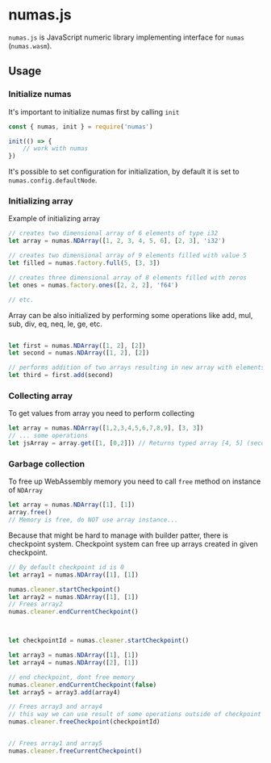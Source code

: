 # numas.js

`numas.js` is JavaScript numeric library implementing interface for `numas` (`numas.wasm`).

## Usage

### Initialize numas
It's important to initialize numas first by calling `init`
```js
const { numas, init } = require('numas')

init(() => {
    // work with numas
})

```

It's possible to set configuration for initialization, by default it is set to `numas.config.defaultNode`.

### Initializing array

Example of initializing array
```js
// creates two dimensional array of 6 elements of type i32
let array = numas.NDArray([1, 2, 3, 4, 5, 6], [2, 3], 'i32')

// creates two dimensional array of 9 elements filled with value 5
let filled = numas.factory.full(5, [3, 3])

// creates three dimensional array of 8 elements filled with zeros
let ones = numas.factory.ones([2, 2, 2], 'f64')

// etc.
```

Array can be also initialized by performing some operations like add, mul, sub, div, eq, neq, le, ge, etc.
```js

let first = numas.NDArray([1, 2], [2])
let second = numas.NDArray([1, 2], [2])

// performs addition of two arrays resulting in new array with elements [2, 4]
let third = first.add(second)
```

### Collecting array
To get values from array you need to perform collecting
```js
let array = numas.NDArray([1,2,3,4,5,6,7,8,9], [3, 3])
// ... some operations
let jsArray = array.get([1, [0,2]]) // Returns typed array [4, 5] (second row, first and second column)
```

### Garbage collection
To free up WebAssembly memory you need to call `free` method on instance of `NDArray`
```js
let array = numas.NDArray([1], [1])
array.free()
// Memory is free, do NOT use array instance...
```
Because that might be hard to manage with builder patter, there is checkpoint system.
Checkpoint system can free up arrays created in given checkpoint.
```js
// By default checkpoint id is 0
let array1 = numas.NDArray([1], [1])

numas.cleaner.startCheckpoint()
let array2 = numas.NDArray([1], [1])
// Frees array2
numas.cleaner.endCurrentCheckpoint()



let checkpointId = numas.cleaner.startCheckpoint()

let array3 = numas.NDArray([1], [1])
let array4 = numas.NDArray([2], [1])

// end checkpoint, dont free memory
numas.cleaner.endCurrentCheckpoint(false)
let array5 = array3.add(array4)

// Frees array3 and array4
// this way we can use result of some operations outside of checkpoint scope
numas.cleaner.freeCheckpoint(checkpointId)


// Frees array1 and array5
numas.cleaner.freeCurrentCheckpoint()
```

